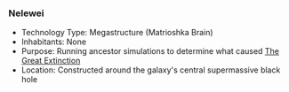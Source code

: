 ### Nelewei

* Technology Type: Megastructure (Matrioshka Brain)
* Inhabitants: None
* Purpose: Running ancestor simulations to determine what caused [The Great Extinction](../Events/the-great-extinction)
* Location: Constructed around the galaxy's central supermassive black hole
